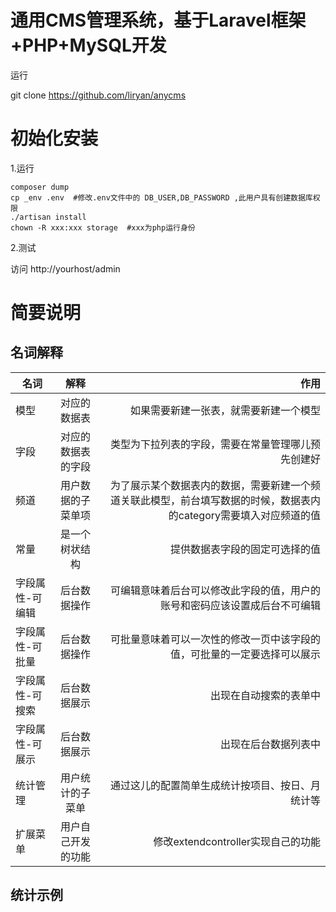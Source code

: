 # 通用CMS管理系统，基于Laravel框架+PHP+MySQL开发

运行

git clone https://github.com/liryan/anycms

# 初始化安装

1.运行　

```
composer dump
cp _env .env  #修改.env文件中的 DB_USER,DB_PASSWORD ,此用户具有创建数据库权限
./artisan install
chown -R xxx:xxx storage  #xxx为php运行身份
```

2.测试

访问 http://yourhost/admin

# 简要说明

## 名词解释

名词|解释|作用
--|:--:|--:
模型|对应的数据表|如果需要新建一张表，就需要新建一个模型
字段|对应的数据表的字段|类型为下拉列表的字段，需要在常量管理哪儿预先创建好
频道|用户数据的子菜单项|为了展示某个数据表内的数据，需要新建一个频道关联此模型，前台填写数据的时候，数据表内的category需要填入对应频道的值
常量|是一个树状结构|提供数据表字段的固定可选择的值
字段属性-可编辑|后台数据操作|可编辑意味着后台可以修改此字段的值，用户的账号和密码应该设置成后台不可编辑
字段属性-可批量|后台数据操作|可批量意味着可以一次性的修改一页中该字段的值，可批量的一定要选择可以展示
字段属性-可搜索|后台数据展示|出现在自动搜索的表单中
字段属性-可展示|后台数据展示|出现在后台数据列表中
统计管理|用户统计的子菜单|通过这儿的配置简单生成统计按项目、按日、月统计等
扩展菜单|用户自己开发的功能|修改extendcontroller实现自己的功能

## 统计示例
